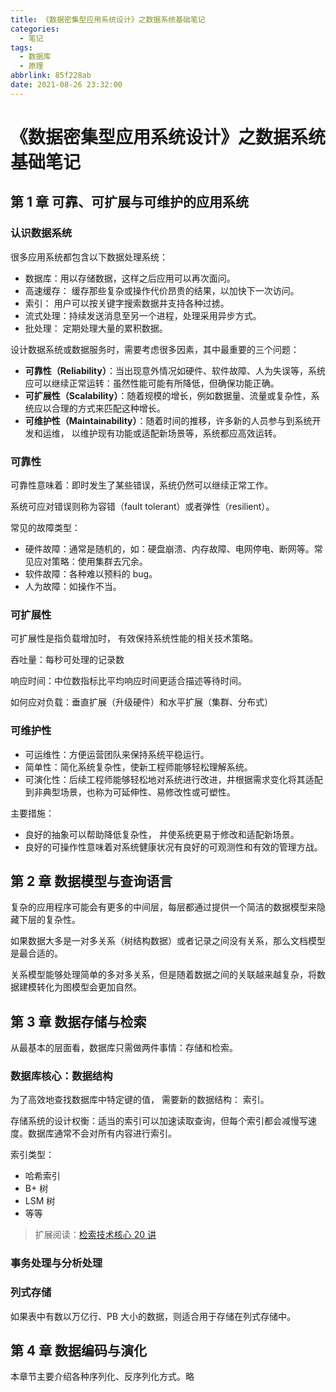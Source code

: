 ```yaml
---
title: 《数据密集型应用系统设计》之数据系统基础笔记
categories:
  - 笔记
tags:
  - 数据库
  - 原理
abbrlink: 85f228ab
date: 2021-08-26 23:32:00
---
```


# 《数据密集型应用系统设计》之数据系统基础笔记

## 第 1 章 可靠、可扩展与可维护的应用系统

### 认识数据系统

很多应用系统都包含以下数据处理系统：

- 数据库：用以存储数据，这样之后应用可以再次面问。
- 高速缓存： 缓存那些复杂或操作代价昂贵的结果，以加快下一次访问。
- 索引： 用户可以按关键字搜索数据井支持各种过掳。
- 流式处理：持续发送消息至另一个进程，处理采用异步方式。
- 批处理： 定期处理大量的累积数据。

设计数据系统或数据服务时，需要考虑很多因素，其中最重要的三个问题：

- **可靠性（Reliability）**：当出现意外情况如硬件、软件故障、人为失误等，系统应可以继续正常运转：虽然性能可能有所降低，但确保功能正确。
- **可扩展性（Scalability）**：随着规模的增长，例如数据量、流量或复杂性，系统应以合理的方式来匹配这种增长。
- **可维护性（Maintainability）**：随着时间的推移，许多新的人员参与到系统开发和运维， 以维护现有功能或适配新场景等，系统都应高效运转。

### 可靠性

可靠性意味着：即时发生了某些错误，系统仍然可以继续正常工作。

系统可应对错误则称为容错（fault tolerant）或者弹性（resilient）。

常见的故障类型：

- 硬件故障：通常是随机的，如：硬盘崩溃、内存故障、电网停电、断网等。常见应对策略：使用集群去冗余。
- 软件故障：各种难以预料的 bug。
- 人为故障：如操作不当。

### 可扩展性

可扩展性是指负载增加时， 有效保持系统性能的相关技术策略。

吞吐量：每秒可处理的记录数

响应时间：中位数指标比平均响应时间更适合描述等待时间。

如何应对负载：垂直扩展（升级硬件）和水平扩展（集群、分布式）

### 可维护性

- 可运维性：方便运营团队来保持系统平稳运行。
- 简单性：简化系统复杂性，使新工程师能够轻松理解系统。
- 可演化性：后续工程师能够轻松地对系统进行改进，井根据需求变化将其适配到非典型场景，也称为可延伸性、易修改性或可塑性。

主要措施：

- 良好的抽象可以帮助降低复杂性， 井使系统更易于修改和适配新场景。
- 良好的可操作性意味着对系统健康状况有良好的可观测性和有效的管理方战。

## 第 2 章 数据模型与查询语言

复杂的应用程序可能会有更多的中间层，每层都通过提供一个简洁的数据模型来隐藏下层的复杂性。

如果数据大多是一对多关系（树结构数据）或者记录之间没有关系，那么文档模型是最合适的。

关系模型能够处理简单的多对多关系，但是随着数据之间的关联越来越复杂，将数据建模转化为图模型会更加自然。

## 第 3 章 数据存储与检索

从最基本的层面看，数据库只需做两件事情：存储和检索。

### 数据库核心：数据结构

为了高效地查找数据库中特定键的值， 需要新的数据结构： 索引。

存储系统的设计权衡：适当的索引可以加速读取查询，但每个索引都会减慢写速度。数据库通常不会对所有内容进行索引。

索引类型：

- 哈希索引
- B+ 树
- LSM 树
- 等等

> 扩展阅读：[检索技术核心 20 讲](https://time.geekbang.org/column/intro/100048401)

### 事务处理与分析处理

### 列式存储

如果表中有数以万亿行、PB 大小的数据，则适合用于存储在列式存储中。

## 第 4 章 数据编码与演化

本章节主要介绍各种序列化、反序列化方式。略
